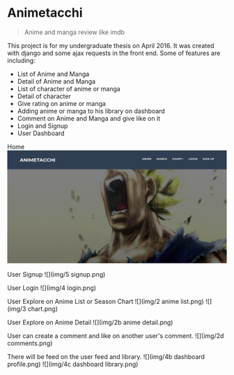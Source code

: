# Animetacchi
> Anime and manga review like imdb

This project is for my undergraduate thesis on April 2016. It was created with django and some ajax requests in the front end.
Some of features are including:
- List of Anime and Manga
- Detail of Anime and Manga
- List of character of anime or manga
- Detail of character
- Give rating on anime or manga
- Adding anime or manga to his library on dashboard
- Comment on Anime and Manga and give like on it
- Login and Signup
- User Dashboard

Home
![](img/1home.png)

User Signup
![](img/5 signup.png)

User Login
![](img/4 login.png)

User Explore on Anime List or Season Chart
![](img/2 anime list.png)
![](img/3 chart.png)

User Explore on Anime Detail
![](img/2b anime detail.png)

User can create a comment and like on another user's comment.
![](img/2d comments.png)

There will be feed on the user feed and library.
![](img/4b dashboard profile.png)
![](img/4c dashboard library.png)

